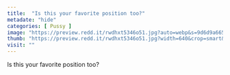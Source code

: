 ```yaml
---
title:  "Is this your favorite position too?"
metadate: "hide"
categories: [ Pussy ]
image: "https://preview.redd.it/rwdhxt5346o51.jpg?auto=webp&s=9d6d9a665cb5a48deb7364019e02189811c4b1db"
thumb: "https://preview.redd.it/rwdhxt5346o51.jpg?width=640&crop=smart&auto=webp&s=001dac726075ffc31339a006bac650439035af65"
visit: ""
---
```

Is this your favorite position too?
